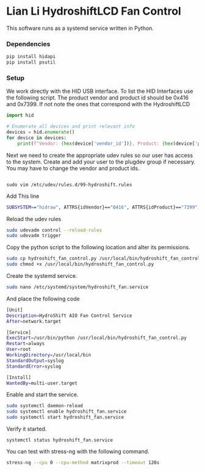 # Lian Li HydroshiftLCD Fan Control

This software runs as a systemd service written in Python.

### Dependencies



```bash
pip install hidapi
pip install psutil
```



### Setup

We work directly with the HID USB interface. To list the HID Interfaces use the following script. The product vendor and product id should be 0x416 and 0x7399. If not note the ones that correspond with the HydroshiftLCD



```python
import hid

# Enumerate all devices and print relevant info
devices = hid.enumerate()
for device in devices:
    print(f"Vendor: {hex(device['vendor_id'])}, Product: {hex(device['product_id'])}, Path: {device['path']}, Interface: {device.get('interface_number', 'N/A')}, Product: {device['product_string']}")

```



Next we need to create the appropriate udev rules so our user has access to the system. Create and add your user to the plugdev group if necessary. You may have to change the vendor and product ids.

```

sudo vim /etc/udev/rules.d/99-hydroshift.rules
```

Add This line

```bash
SUBSYSTEM=="hidraw", ATTRS{idVendor}=="0416", ATTRS{idProduct}=="7399", MODE="0666", GROUP="plugdev"
```

Reload the udev rules

```bash
sudo udevadm control --reload-rules
sudo udevadm trigger
```

Copy the python script to the following location and alter its permissions.

```bash
sudo cp hydroshift_fan_control.py /usr/local/bin/hydroshift_fan_control.py
sudo chmod +x /usr/local/bin/hydroshift_fan_control.py

```

Create the systemd service.

```bash
sudo nano /etc/systemd/system/hydroshift_fan.service
```

And place the following code

```bash
[Unit]
Description=HydroShift AIO Fan Control Service
After=network.target

[Service]
ExecStart=/usr/bin/python /usr/local/bin/hydroshift_fan_control.py
Restart=always
User=root
WorkingDirectory=/usr/local/bin
StandardOutput=syslog
StandardError=syslog

[Install]
WantedBy=multi-user.target

```

Enable and start the service.

```bash
sudo systemctl daemon-reload
sudo systemctl enable hydroshift_fan.service
sudo systemctl start hydroshift_fan.service
```

Verify it started.

```
systemctl status hydroshift_fan.service
```

You can test with stress-ng with the following command.

```bash
stress-ng --cpu 0 --cpu-method matrixprod --timeout 120s
```


